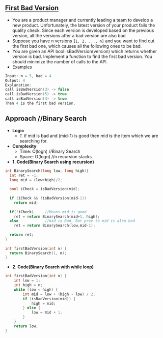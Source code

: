 ## [First Bad Version](https://leetcode.com/problems/first-bad-version/)
- You are a product manager and currently leading a team to develop a new product. Unfortunately, the latest version of your product fails the quality check. Since each version is developed based on the previous version, all the versions after a bad version are also bad
- Suppose you have n versions `[1, 2, ..., n]` and you want to find out the first bad one, which causes all the following ones to be bad.
- You are given an API bool isBadVersion(version) which returns whether version is bad. Implement a function to find the first bad version. You should minimize the number of calls to the API.
- Examples
```c
Input: n = 5, bad = 4
Output: 4
Explanation:
call isBadVersion(3) -> false
call isBadVersion(5) -> true
call isBadVersion(4) -> true
Then 4 is the first bad version.
```

## Approach //Binary Search
- **Logic**
  - *1.* if mid is bad and (mid-1) is good then mid is the item which we are searching for.
- **Complexity**
  - Time: O(logn) //Binary Search
  - Space: O(logn)  //n recursion stacks
- **1. Code(Binary Search using recursion)**
```c
int BinarySearch(long low, long high){
  int ret = -1;
  long mid = (low+high)/2;
        
  bool iCheck = isBadVersion(mid);
        
  if (iCheck && !isBadVersion(mid-1))
    return mid;
        
  if(!iCheck)     //Means mid is good
    ret = return BinarySearch(mid+1, high);
  else            //mid is Bad. But prev to mid is also bad
    ret = return BinarySearch(low,mid-1);
    
  return ret;
}
    
int firstBadVersion(int n) {
  return BinarySearch(1, n);
}
```
- **2. Code(Binary Search with while loop)**
```c
int firstBadVersion(int n) {
    int low = 1;
    int high = n;
    while (low < high) {
        int mid = low + (high - low) / 2;
        if (isBadVersion(mid)) {
            high = mid;
        } else {
            low = mid + 1;
        }
    }
    return low;
}    
```
